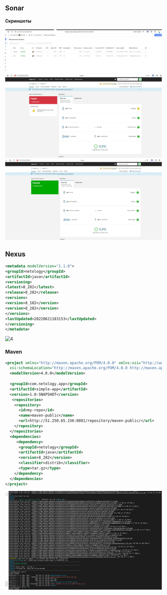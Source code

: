 ## Sonar
#### Скриншоты


![0](https://github.com/skYth1an/Ansible_1lesson/blob/352a7309060d83071983ed42ae94a4740e872bc0/images/0.JPG "0")
![1](https://github.com/skYth1an/Ansible_1lesson/blob/649bc24c384fddeb276207eaeb33cb33e6e6dad3/images/1.JPG "1")
![2](https://github.com/skYth1an/Ansible_1lesson/blob/649bc24c384fddeb276207eaeb33cb33e6e6dad3/images/2.JPG "2")

## Nexus

```xml
<metadata modelVersion="1.1.0">
<groupId>netology</groupId>
<artifactId>java</artifactId>
<versioning>
<latest>8_282</latest>
<release>8_282</release>
<versions>
<version>8_102</version>
<version>8_282</version>
</versions>
<lastUpdated>20220621183153</lastUpdated>
</versioning>
</metadata>
```
![4](https://github.com/skYth1an/Ansible_1lesson/blob/352a7309060d83071983ed42ae94a4740e872bc0/images/4.jpeg.PNG "1")


### Maven

```xml
<project xmlns="http://maven.apache.org/POM/4.0.0" xmlns:xsi="http://www.w3.org/2001/XMLSchema-instance"
  xsi:schemaLocation="http://maven.apache.org/POM/4.0.0 http://maven.apache.org/xsd/maven-4.0.0.xsd">
  <modelVersion>4.0.0</modelVersion>

  <groupId>com.netology.app</groupId>
  <artifactId>simple-app</artifactId>
  <version>1.0-SNAPSHOT</version>
   <repositories>
    <repository>
      <id>my-repo</id>
      <name>maven-public</name>
      <url>http://51.250.65.156:8081/repository/maven-public/</url>
    </repository>
  </repositories>
  <dependencies>
     <dependency>
      <groupId>netology</groupId>
      <artifactId>java</artifactId>
      <version>8_282</version>
      <classifier>distrib</classifier>
      <type>tar.gz</type>
    </dependency>
  </dependencies>
</project>

```  

![5](https://github.com/skYth1an/Ansible_1lesson/blob/649bc24c384fddeb276207eaeb33cb33e6e6dad3/images/5.JPG "1")

